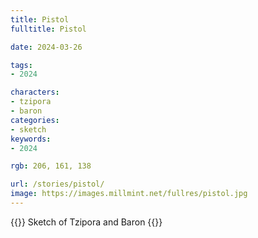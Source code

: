 ```yaml
---
title: Pistol
fulltitle: Pistol

date: 2024-03-26

tags:
- 2024

characters:
- tzipora
- baron
categories:
- sketch
keywords:
- 2024

rgb: 206, 161, 138

url: /stories/pistol/
image: https://images.millmint.net/fullres/pistol.jpg
---
```

{{<note caption>}}
Sketch of Tzipora and Baron
{{</note>}}